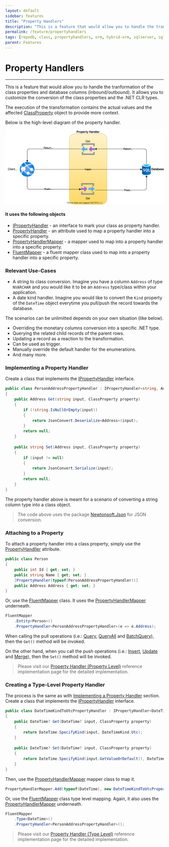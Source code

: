 ```yaml
---
layout: default
sidebar: features
title: "Property Handlers"
description: "This is a feature that would allow you to handle the tranformation of the class properties and database columns (inbound/outbound)."
permalink: /feature/propertyhandlers
tags: [repodb, class, propertyhandlers, orm, hybrid-orm, sqlserver, sqlite, mysql, postgresql]
parent: Features
---
```


# Property Handlers

---

This is a feature that would allow you to handle the tranformation of the class properties and database columns (inbound/outbound). It allows you to customize the conversion of the class properties and the .NET CLR types.

The execution of the transformation contains the actual values and the affected [ClassProperty](/class/classproperty) object to provide more context.

Below is the high-level diagram of the property handler.

<img src="../../assets/images/site/propertyhandler.svg" />

#### It uses the following objects

- [IPropertyHandler](/interface/ipropertyhandler) - an interface to mark your class as property handler.
- [PropertyHandler](/attribute/propertyhandler) - an attribute used to map a property handler into a specific property.
- [PropertyHandlerMapper](/mapper/propertyhandlermapper) - a mapper used to map into a property handler into a specific property.
- [FluentMapper](/mapper/fluentmapper) - a fluent mapper class used to map into a property handler into a specific property.

### Relevant Use-Cases

- A string to class conversion. Imagine you have a column `Address` of type `NVARCHAR` and you would like it to be an `Address` type/class within your application.
- A date kind handler. Imagine you would like to convert the `Kind` property of the `DateTime` object everytime you pull/push the record towards the database.

The scenarios can be unlimitted depends on your own situation (like below).

- Overriding the monetary columns conversion into a specific .NET type.
- Querying the related child records of the parent rows.
- Updating a record as a reaction to the transformation.
- Can be used as trigger.
- Manually override the default handler for the enumerations.
- And many more.

### Implementing a Property Handler

Create a class that implements the [IPropertyHandler](/interface/ipropertyhandler) interface.

```csharp
public class PersonAddressPropertyHandler : IPropertyHandler<string, Address>
{
    public Address Get(string input, ClassProperty property)
    {
        if (!string.IsNullOrEmpty(input))
        {
            return JsonConvert.Deserialize<Address>(input);
        }
        return null;
    }

    public string Set(Address input, ClassProperty property)
    {
        if (input != null)
        {
            return JsonConvert.Serialize(input);
        }
        return null;
    }
}
```

The property handler above is meant for a scenario of converting a string column type into a class object.

> The code above uses the package [Newtonsoft.Json](https://www.nuget.org/packages/Newtonsoft.Json) for JSON conversion.

### Attaching to a Property

To attach a property handler into a class property, simply use the [PropertyHandller](/attribute/propertyhandler) attribute.

```csharp
public class Person
{
    public int Id { get; set; }
    public string Name { get; set; }
    [PropertyHandler(typeof(PersonAddressPropertyHandler))]
    public Address Address { get; set; }
}
```

Or, use the [FluentMapper](/mapper/fluentmapper) class. It uses the [PropertyHandlerMapper](/mapper/propertyhandlermapper) underneath.

```csharp
FluentMapper
    .Entity<Person>()
    .PropertyHandler<PersonAddressPropertyHandler>(e => e.Address);
```

When calling the pull operations (i.e.: [Query](/operation/query), [QueryAll](/operation/queryall) and [BatchQuery](/operation/batchquery)), then the `Get()` method will be invoked.

On the other hand, when you call the push operations (i.e.: [Insert](/operation/insert), [Update](/operation/update) and [Merge](/operation/merge)), then the `Set()` method will be invoked. 

> Please visit our [Property Handler (Property Level)](/reference/propertyhandlerpropertylevel) reference implementation page for the detailed implementation.

### Creating a Type-Level Property Handler

The process is the same as with [Implementing a Property Handler](#implementing-a-property-handler) section. Create a class that implements the [IPropertyHandler](/interface/ipropertyhandler) interface.

```csharp
public class DateTimeKindToUtcPropertyHandler : IPropertyHandler<DateTime?, DateTime?>
{
    public DateTime? Get(DateTime? input, ClassProperty property)
    {
        return DateTime.SpecifyKind(input, DateTimeKind.Utc);
    }

    public DateTime? Set(DateTime? input, ClassProperty property)
    {
        return DateTime.SpecifyKind(input.GetValueOrDefault(), DateTimeKind.Unspecified);
    }
}
```

Then, use the [PropertyHandlerMapper](/mapper/propertyhandlermapper) mapper class to map it.

```csharp
PropertyHandlerMapper.Add(typeof(DateTime), new DateTimeKindToUtcPropertyHandler(), true);
```

Or, use the [FluentMapper](/mapper/fluentmapper) class type level mapping. Again, it also uses the [PropertyHandlerMapper](/mapper/propertyhandlermapper) underneath.

```csharp
FluentMapper
    .Type<DateTime>()
    .PropertyHandler<PersonAddressPropertyHandler>();
```

> Please visit our [Property Handler (Type Level)](/reference/propertyhandlertypelevel) reference implementation page for the detailed implementation.
